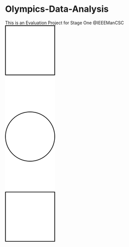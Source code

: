 # Olympics-Data-Analysis
This is an Evaluation Project for Stage One @IEEEManCSC
![Image](example.drawio.svg)
